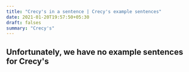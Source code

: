 ```yaml
---
title: "Crecy's in a sentence | Crecy's example sentences"
date: 2021-01-20T19:57:50+05:30
draft: falses
summary: "Crecy's"
---
```

## Unfortunately, we have no example sentences for Crecy's                 
